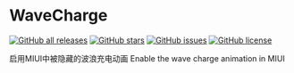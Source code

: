 # WaveCharge

<a href="https://github.com/Xposed-Modules-Repo/com.yifeplayte.wavecharge/releases"><img alt="GitHub all releases" src="https://img.shields.io/github/downloads/Xposed-Modules-Repo/com.yifeplayte.wavecharge/total?label=Downloads"></a> <a href="https://github.com/YifePlayte/WaveCharge/stargazers"><img alt="GitHub stars" src="https://img.shields.io/github/stars/YifePlayte/WaveCharge"></a> <a href="https://github.com/YifePlayte/WaveCharge/issues"><img alt="GitHub issues" src="https://img.shields.io/github/issues/YifePlayte/WaveCharge"></a> <a href="https://github.com/YifePlayte/WaveCharge/blob/main/LICENSE"><img alt="GitHub license" src="https://img.shields.io/github/license/YifePlayte/WaveCharge"></a>

启用MIUI中被隐藏的波浪充电动画
Enable the wave charge animation in MIUI